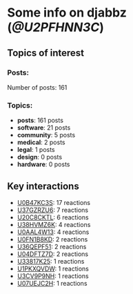 # Some info on djabbz (_@U2PFHNN3C_)


## Topics of interest

### Posts: 

Number of posts: 161

### Topics:

* __posts__: 161 posts
* __software__: 21 posts
* __community__: 5 posts
* __medical__: 2 posts
* __legal__: 1 posts
* __design__: 0 posts
* __hardware__: 0 posts

## Key interactions 

* [U0B47KC3S](./U0B47KC3S.md): 17 reactions
* [U37GZRZU6](./U37GZRZU6.md): 7 reactions
* [U20C8CKTL](./U20C8CKTL.md): 6 reactions
* [U38HVMZ6K](./U38HVMZ6K.md): 4 reactions
* [U0AAL4W13](./U0AAL4W13.md): 4 reactions
* [U0FN1B8KD](./U0FN1B8KD.md): 2 reactions
* [U36QEPF51](./U36QEPF51.md): 2 reactions
* [U04DFTZ7D](./U04DFTZ7D.md): 2 reactions
* [U33817K25](./U33817K25.md): 1 reactions
* [U1PKXQVDW](./U1PKXQVDW.md): 1 reactions
* [U3CV9P9NH](./U3CV9P9NH.md): 1 reactions
* [U07UEJC2H](./U07UEJC2H.md): 1 reactions
